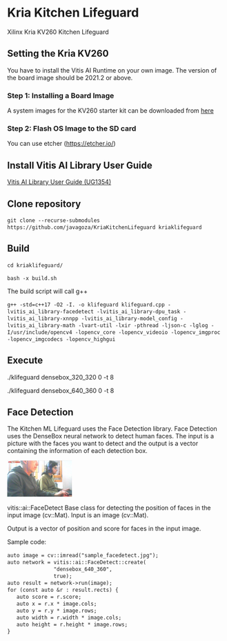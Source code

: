 # Kria Kitchen Lifeguard
Xilinx Kria KV260 Kitchen Lifeguard

## Setting the Kria KV260
You have to install the Vitis AI Runtime on your own image. The version of the board image should be 2021.2 or above.


### Step 1: Installing a Board Image
A system images for the KV260 starter kit can be downloaded from [here](https://login.xilinx.com/app/xilinxinc_f5awsprod_1/exknv8ms950lm0Ldh0x7/sso/saml)

### Step 2: Flash OS Image to the SD card
You can use etcher (https://etcher.io/)


## Install Vitis AI Library User Guide

[Vitis AI Library User Guide (UG1354)](https://docs.xilinx.com/r/en-US/ug1354-xilinx-ai-sdk/Introduction)

## Clone repository
```
git clone --recurse-submodules https://github.com/javagoza/KriaKitchenLifeguard kriaklifeguard
```
## Build
```
cd kriaklifeguard/
```
```
bash -x build.sh
```
The build script will call g++

```
g++ -std=c++17 -O2 -I. -o klifeguard klifeguard.cpp -lvitis_ai_library-facedetect -lvitis_ai_library-dpu_task -lvitis_ai_library-xnnpp -lvitis_ai_library-model_config -lvitis_ai_library-math -lvart-util -lxir -pthread -ljson-c -lglog -I/usr/include/opencv4 -lopencv_core -lopencv_videoio -lopencv_imgproc -lopencv_imgcodecs -lopencv_highgui
```

## Execute

./klifeguard densebox_320_320 0 -t 8

./klifeguard densebox_640_360 0 -t 8


## Face Detection
The Kitchen ML Lifeguard uses the Face Detection library.
Face Detection uses the DenseBox neural network to detect human faces. The input is a picture with the faces you want to detect and the output is a vector containing the information of each detection box. 

<img src="images/facedetect.jpg" alt="Face Detection" width="150"/>


vitis::ai::FaceDetect
Base class for detecting the position of faces in the input image (cv::Mat).
Input is an image (cv::Mat).

Output is a vector of position and score for faces in the input image.

Sample code:

```
auto image = cv::imread("sample_facedetect.jpg");
auto network = vitis::ai::FaceDetect::create(
               "densebox_640_360",
               true);
auto result = network->run(image);
for (const auto &r : result.rects) {
   auto score = r.score;
   auto x = r.x * image.cols;
   auto y = r.y * image.rows;
   auto width = r.width * image.cols;
   auto height = r.height * image.rows;
}
```


